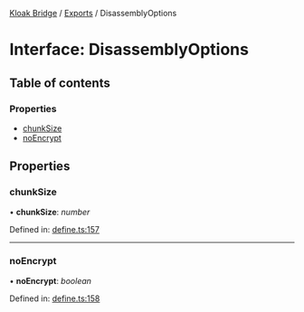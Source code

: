 [Kloak Bridge](../README.md) / [Exports](../modules.md) / DisassemblyOptions

# Interface: DisassemblyOptions

## Table of contents

### Properties

- [chunkSize](disassemblyoptions.md#chunksize)
- [noEncrypt](disassemblyoptions.md#noencrypt)

## Properties

### chunkSize

• **chunkSize**: *number*

Defined in: [define.ts:157](https://github.com/CoNET-project/kloak-bridge/blob/8805a29/src/define.ts#L157)

___

### noEncrypt

• **noEncrypt**: *boolean*

Defined in: [define.ts:158](https://github.com/CoNET-project/kloak-bridge/blob/8805a29/src/define.ts#L158)
